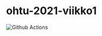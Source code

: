 # ohtu-2021-viikko1
![Github Actions](https://github.com/LauraACodes/ohtu-2021-viikko1/workflows/Java%20CI%20with%20Gradle/badge.svg)
